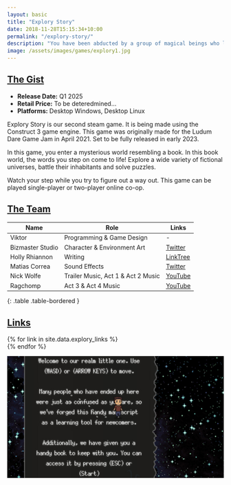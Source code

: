 ```yaml
---
layout: basic
title: "Explory Story"
date: 2018-11-28T15:15:34+10:00
permalink: "/explory-story/"
description: "You have been abducted by a group of magical beings who live inside books in order to help them repair their world. Traverse through various thematic worlds battling bosses, solving puzzles, and trying to find a way back home."
image: /assets/images/games/explory1.jpg
---
```

## <ins>The Gist</ins>

- **Release Date:** Q1 2025
- **Retail Price:** To be deteredmined...
- **Platforms:** Desktop Windows, Desktop Linux

Explory Story is our second steam game. It is being made using the Construct 3 game engine. This game was originally made for the Ludum Dare Game Jam in April 2021. Set to be fully released in early 2023.

In this game, you enter a mysterious world resembling a book. In this book world, the words you step on come to life! Explore a wide variety of fictional universes, battle their inhabitants and solve puzzles.

Watch your step while you try to figure out a way out. This game can be played single-player or two-player online co-op.

## <ins>The Team</ins>

| **Name**         | **Role**                             | **Links**                                                                 |
|------------------|--------------------------------------|---------------------------------------------------------------------------|
| Viktor           | Programming & Game Design            | -                                                                         |
| Bizmaster Studio | Character & Environment Art          | [Twitter](https://mobile.twitter.com/bizmasterstudio)                    |
| Holly Rhiannon  | Writing                               | [LinkTree](https://linktr.ee/hollyrhiannon)                              |
| Matias Correa    | Sound Effects                        | [Twitter](https://twitter.com/matiaspcorrea)                             |
| Nick Wolfe       | Trailer Music, Act 1 & Act 2 Music   | [YouTube](https://www.youtube.com/channel/UC9BjINWkzNE40zhmrUkytSA)      |
| Ragchomp         | Act 3 & Act 4 Music                  | [YouTube](https://www.youtube.com/channel/UCTljefNUAIUavdRcGFfrQZg)      |
{: .table .table-bordered }

## <ins>Links</ins>

<div class="row justify-content-start">
  {% for link in site.data.explory_links %}
    <div class="col-auto">
      <a href="{{ link.url }}" target="_blank" class="btn btn-light" title="{{ link.title }}">
        <i class="{{ link.fa_icon }} fa-2x" aria-hidden="true"></i>
      </a>
    </div>
  {% endfor %}
</div>

![Explory Story Screenshot](/assets/images/games/explory2.jpg)